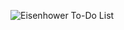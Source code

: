 ![Eisenhower To-Do List](https://github.com/pradyotsrivastava/To-Do-List/assets/126956834/93a38409-3252-4cd1-86a3-796a9dcd273b)
